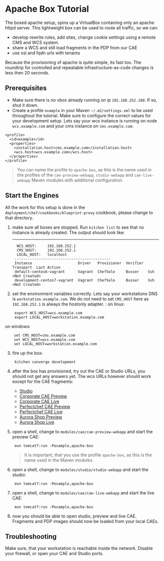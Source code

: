 Apache Box Tutorial
===================

The boxed apache setup, spins up a VirtualBox containing only an apache httpd server. This lightweight box can 
 be used to route all traffic, so we can:

* develop rewrite rules, add sites, change cookie settings using a remote CMS and WCS system.
* share a WCS and still load fragments in the PDP from our CAE
* use ssl and fqdn urls with tenants

Because the provisioning of apache is quite simple, its fast too. The roundtrip for
controlled and repeatable infrastructure-as-code changes is less then 20 seconds.

Prerequisites
-------------

* Make sure there is no vbox already running on ip `192.168.252.100`. If so, shut it down.
* Create a profile `example` in your Maven `~/.m2/settings.xml` to be used throughout the tutorial. 
  Make sure to configure the correct values for your development setup. Lets say your 
  wcs instance is running on node `wcs.example.com` and your cms instance on `cms.example.com`. 

```
<profile>
  <id>example</id>
  <properties>
    <installation.host>cms.example.com</installation.host>
    <wcs.host>wcs.example.com</wcs.host>
  </properties>
</profile>
```

> You can name the profile to `apache-box`, as this is the name used in the profiles of the 
> `cae-preview-webapp`, `studio-webapp` and `cae-live-webapp` Maven modules with additional configuration.

Start the Engines
-----------------

All the work for this setup is done in the `deployment/chef/cookbooks/blueprint-proxy` cookbook, please change to 
that directory. 

1. make sure all boxes are stopped. Run `kitchen list` to see that no instance is already created. The output should look like:
      
      --------------------------------------------
         WCS_HOST:     192.168.252.1
         CMS_HOST:     192.168.252.1
         LOCAL_HOST:   localhost
        --------------------------------------------
        Instance                     Driver   Provisioner  Verifier  Transport  Last Action
        default-centos6-vagrant      Vagrant  ChefSolo     Busser    Ssh        <Not Created>
        development-centos7-vagrant  Vagrant  ChefSolo     Busser    Ssh        <Not Created>    
    
2. set the environment variables correctly. Lets say your workstations DNS is `workstation.example.com`. 
We do not need to set `CMS_HOST` here as `192.168.252.1` is always the hostonly adapter. :
on linux:
 
        export WCS_HOST=wcs.example.com
        export LOCAL_HOST=workstation.example.com
on windows:
   
        set CMS_HOST=cms.example.com
        set WCS_HOST=wcs.example.com
        set LOCAL_HOST=workstation.example.com
        
3. fire up the box:
        
        kitchen converge development
      
4. after the box has provisioned, try out the CAE or Studio URLs, you should not get any answers yet.
The wcs URLs however should work except for the CAE fragments:

   * [Studio](http://studio.192.168.252.100.xip.io)
   * [Corporate CAE Preview](http://preview-corporate.192.168.252.100.xip.io)
   * [Corporate CAE Live](http://corporate.192.168.252.100.xip.io)
   * [Perfectchef CAE Preview](http://preview-helios.192.168.252.100.xip.io)
   * [Perfectchef CAE Live](http://helios.192.168.252.100.xip.io)
   * [Aurora Shop Preview](http://shop-preview-production-helios.192.168.252.100.xip.io)   
   * [Aurora Shop Live](http://shop-helios.192.168.252.100.xip.io)

5. open a shell, change to `modules/cae/cae-preview-webapp` and start the preview CAE:
     
        mvn tomcat7:run -Pexample,apache-box

    > It is important, that you use the profile `apache-box`, as this is the name used in the Maven modules.
        
6. open a shell, change to `modules/studio/studio-webapp` and start the studio:
     
        mvn tomcat7:run -Pexample,apache-box

7. open a shell, change to `modules/cae/cae-live-webapp` and start the live CAE:
     
        mvn tomcat7:run -Pexample,apache-box

8. now you should be able to open studio, preview and live CAE. Fragments and PDP images should
now be loaded from your local CAEs.

Troubleshooting
---------------

Make sure, that your workstation is reachable inside the network. Disable your firewall, 
or open your CAE and Studio ports.
